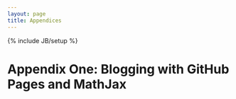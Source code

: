 ```yaml
---
layout: page
title: Appendices
---
```

{% include JB/setup %}

# Appendix One: Blogging with GitHub Pages and MathJax
